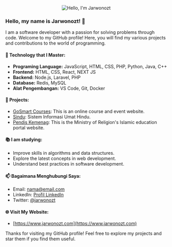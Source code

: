 <p align="center">
  <img src="https://github.com/jarwonozt.png" alt="Hello, I'm Jarwonozt" />
</p>

### Hello, my name is Jarwonozt! 👋

I am a software developer with a passion for solving problems through code. Welcome to my GitHub profile! Here, you will find my various projects and contributions to the world of programming.

#### 🚀 Technology that I Master:

- **Programing Language:** JavaScript, HTML, CSS, PHP, Python, Java, C++
- **Frontend:** HTML, CSS, React, NEXT JS
- **Backend:** Node.js, Laravel, PHP
- **Database:** Redis, MySQL
- **Alat Pengembangan:** VS Code, Git, Docker

#### 💼 Projects:

- [GoSmart Courses](https://gosmart.id): This is an online course and event website.
- [Sindu](https://sindu.kemenag.go.id): Sistem Informasi Umat Hindu.
- [Pendis Kemenag](https://pendis.kemenag.go.id): This is the Ministry of Religion's Islamic education portal website.

#### 📚 I am studying:

- Improve skills in algorithms and data structures.
- Explore the latest concepts in web development.
- Understand best practices in software development.

#### 📫 Bagaimana Menghubungi Saya:

- Email: [nama@email.com](mailto:nama@email.com)
- LinkedIn: [Profil LinkedIn](https://www.linkedin.com/in/jarwonozt/)
- Twitter: [@jarwonozt](https://twitter.com/jarwonozt)

#### 🌐 Visit My Website:

- [https://www.jarwonozt.com](https://www.jarwonozt.com)

Thanks for visiting my GitHub profile! Feel free to explore my projects and star them if you find them useful.
